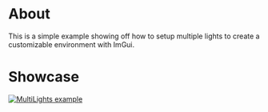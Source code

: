 # About
This is a simple example showing off how to setup multiple lights to create a customizable environment with ImGui.

# Showcase
[![MultiLights example](https://img.youtube.com/vi/_R4OaO6SxiU/0.jpg)](https://www.youtube.com/watch?v=_R4OaO6SxiU)

